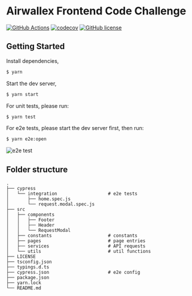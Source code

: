 # Airwallex Frontend Code Challenge

[![GitHub Actions](https://github.com/jamesxwang/airwallex-frontend-code-challenge/actions/workflows/unit-test.yml/badge.svg)](https://github.com/jamesxwang/airwallex-frontend-code-challenge/actions/workflows/unit-test.yml) [![codecov](https://codecov.io/gh/jamesxwang/airwallex-frontend-code-challenge/branch/master/graph/badge.svg?token=0FP7PA7GYX)](https://codecov.io/gh/jamesxwang/airwallex-frontend-code-challenge) [![GitHub license](https://img.shields.io/github/license/jamesxwang/airwallex-frontend-code-challenge)](https://github.com/jamesxwang/airwallex-frontend-code-challenge)

## Getting Started

Install dependencies,

```bash
$ yarn
```

Start the dev server,

```bash
$ yarn start
```

For unit tests, please run:

```bash
$ yarn test
```

For e2e tests, please start the dev server first, then run:

```bash
$ yarn e2e:open
```

![e2e test](https://cdn.jsdelivr.net/gh/jamesxwang/cdn@master/202203/e2e.2kdfvkv1l520.gif)

## Folder structure

```
.
├── cypress
│   └── integration                   # e2e tests
│       ├── home.spec.js
│       └── request.modal.spec.js
├── src
│   ├── components
│   │   ├── Footer
│   │   ├── Header
│   │   └── RequestModal
│   ├── constants                     # constants
│   ├── pages                         # page entries
│   ├── services                      # API requests
│   └── utils                         # util functions
├── LICENSE
├── tsconfig.json
├── typings.d.ts
├── cypress.json                      # e2e config
├── package.json
├── yarn.lock
└── README.md
```
